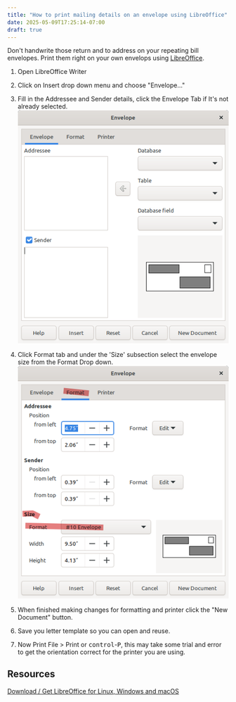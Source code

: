 ```yaml
---
title: "How to print mailing details on an envelope using LibreOffice"
date: 2025-05-09T17:25:14-07:00
draft: true
---
```


Don't handwrite those return and to address on your repeating bill envelopes. Print them right on your own envelops using [LibreOffice](https://www.libreoffice.org/).

1. Open LibreOffice Writer

2. Click on Insert drop down menu and choose "Envelope..."

3. Fill in the Addressee and Sender details, click the Envelope Tab if It's not already selected.
![LibreOffice Envelope Window showing Envelop tab with Addressee and Sender fields](LibreOfficeEnvelopeEnvelope.png)

4. Click Format tab and under the 'Size' subsection select the envelope size from the Format Drop down.
![LibreOffice Envelope Window Formatting options with #10 Envelope Size Format Selected](LibreOfficeEnvelopeFormat.png)

4. When finished making changes for formatting and printer click the "New Document" button.

5. Save you letter template so you can open and reuse.

6. Now Print File > Print or <kbd>control</kbd>-<kbd>P</kbd>, this may take some trial and error to get the orientation correct for the printer you are using.

## Resources

[Download / Get LibreOffice for Linux, Windows and macOS](https://www.libreoffice.org/download/download-libreoffice/)


